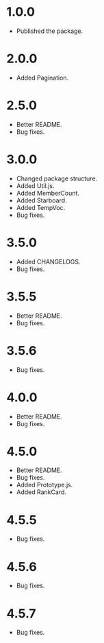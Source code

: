 # 1.0.0
- Published the package.

# 2.0.0
- Added Pagination.

# 2.5.0
- Better README.
- Bug fixes.

# 3.0.0
- Changed package structure.
- Added Util.js.
- Added MemberCount.
- Added Starboard.
- Added TempVoc.
- Bug fixes.

# 3.5.0
- Added CHANGELOGS.
- Bug fixes.

# 3.5.5
- Better README.
- Bug fixes.

# 3.5.6
- Bug fixes.

# 4.0.0
- Better README.
- Bug fixes.

# 4.5.0
- Better README.
- Bug fixes.
- Added Prototype.js.
- Added RankCard.

# 4.5.5
- Bug fixes.

# 4.5.6
- Bug fixes.

# 4.5.7
- Bug fixes.